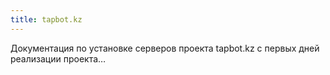 ```yaml
---
title: tapbot.kz
---
```


Документация по установке серверов проекта tapbot.kz с первых дней реализации проекта…


